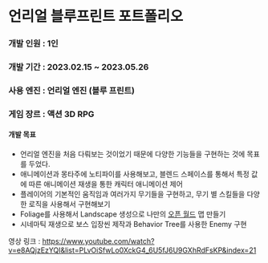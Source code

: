 <h1>언리얼 블루프린트 포트폴리오</h1>
<h3>개발 인원 : 1인</h3>
<h3>개발 기간 : 2023.02.15 ~ 2023.05.26</h3>
<h3>사용 엔진 : 언리얼 엔진 (블루 프린트)</h3>
<h3>게임 장르 : 액션 3D RPG</h3>

<h4>개발 목표</h4>
<ul>
  <li>언리얼 엔진을 처음 다뤄보는 것이었기 때문에 다양한 기능들을 구현하는 것에 목표를 두었다.</li>
  <li>애니메이션과 몽타주에 노티파이를 사용해보고, 블렌드 스페이스를 통해서 특정 값에 따른 애니메이션 재생을 통한 캐릭터 애니메이션 제어</li>
  <li>플레이어의 기본적인 움직임과 여러가지 무기들을 구현하고, 무기 별 스킬들을 다양한 로직을 사용해서 구현해보기</li>
  <li>Foliage를 사용해서 Landscape 생성으로 나만의 <a href="https://www.youtube.com/watch?v=Nu4VMNb93Hc&list=PLNTm9yU0zou7kKcN7091Rdr322Qge5LNA">오픈 월드</a> 맵 만들기</li>
  <li>시네마틱 재생으로 보스 입장씬 제작과 Behavior Tree를 사용한 Enemy 구현</li>
</ul>

영상 링크 : https://www.youtube.com/watch?v=e8AQjzEzYQI&list=PLvOiSfwLo0XckG4_6U5fJ6U9GXhRdFsKP&index=21
